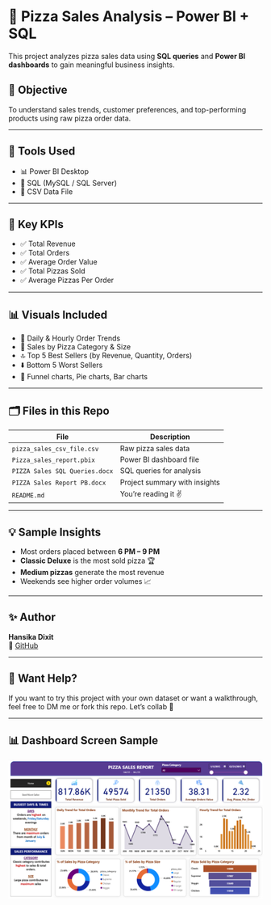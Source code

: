# 🍕 Pizza Sales Analysis – Power BI + SQL

This project analyzes pizza sales data using **SQL queries** and **Power BI dashboards** to gain meaningful business insights.

## 🧠 Objective
To understand sales trends, customer preferences, and top-performing products using raw pizza order data.

---

## 🔧 Tools Used
- 📊 Power BI Desktop
- 💾 SQL (MySQL / SQL Server)
- 📁 CSV Data File

---

## 📌 Key KPIs
- ✅ Total Revenue
- ✅ Total Orders
- ✅ Average Order Value
- ✅ Total Pizzas Sold
- ✅ Average Pizzas Per Order

---

## 📊 Visuals Included
- 📅 Daily & Hourly Order Trends
- 🍕 Sales by Pizza Category & Size
- 🔝 Top 5 Best Sellers (by Revenue, Quantity, Orders)
- ⬇️ Bottom 5 Worst Sellers
- 🧮 Funnel charts, Pie charts, Bar charts

---

## 🗂️ Files in this Repo
| File | Description |
|------|-------------|
| `pizza_sales_csv_file.csv` | Raw pizza sales data |
| `Pizza_sales_report.pbix` | Power BI dashboard file |
| `PIZZA Sales SQL Queries.docx` | SQL queries for analysis |
| `PIZZA Sales Report PB.docx` | Project summary with insights |
| `README.md` | You’re reading it ✌️ |

---

## 💡 Sample Insights
- Most orders placed between **6 PM – 9 PM**
- **Classic Deluxe** is the most sold pizza 🏆
- **Medium pizzas** generate the most revenue
- Weekends see higher order volumes 📈

---

## ✨ Author
**Hansika Dixit**  
🔗 [GitHub](https://github.com/hansikadixit05)

---

## 💬 Want Help?
If you want to try this project with your own dataset or want a walkthrough, feel free to DM me or fork this repo. Let’s collab 🤝

---

## 📊 Dashboard Screen Sample
![Dashboard Preview](https://github.com/hansikadixit05/Sql_powerBI_project/blob/main/Pizza_dashboard_ss.png)
